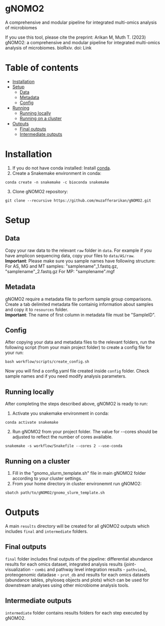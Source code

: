 # gNOMO2
A comprehensive and modular pipeline for integrated multi-omics analysis of microbiomes

If you use this tool, please cite the preprint:
Arikan M, Muth T. (2023) gNOMO2: a comprehensive and modular pipeline for integrated 
multi-omics analysis of microbiomes. bioRxiv. doi: Link

# Table of contents
- [Installation](#installation)
- [Setup](#setup)
    - [Data](#data)
    - [Metadata](#metadata)
    - [Config](#config)
- [Running](#running)
    - [Running locally](#running-locally)
    - [Running on a cluster](#running-on-a-cluster)
- [Outputs](#outputs)
    - [Final outputs](#final-outputs)
    - [Intermediate outputs](#intermediate-outputs)

# Installation
1. If you do not have conda installed: Install [conda](https://conda.io/projects/conda/en/latest/user-guide/install/index.html).
2. Create a Snakemake environment in conda:
```
conda create -n snakemake -c bioconda snakemake
```
3. Clone gNOMO2 repository:
```
git clone --recursive https://github.com/muzafferarikan/gNOMO2.git
```

# Setup
## Data
Copy your raw data to the relevant `raw` folder in `data`. For example if you have amplicon sequencing data, copy your files to `data/AS/raw`.  
**Important**: Please make sure you sample names have following structure: 
For AS, MG and MT samples: "samplename"_1.fastq.gz, "samplename"_2.fastq.gz
For MP: "samplename".mgf

## Metadata
gNOMO2 require a metadata file to perform sample group comparisons. Create a tab delimited metadata file containig information about samples and copy it to `resources` folder.  
**Important**: The name of first column in metadata file must be "SampleID".

## Config
After copying your data and metadata files to the relevant folders, run the following script (from your main project folder) to create a config file for your run: 
```
bash workflow/scripts/create_config.sh
```
Now you will find a config.yaml file created inside `config` folder. Check sample names and if you need modify analysis parameters.

## Running locally
After completing the steps described above, gNOMO2 is ready to run:
1. Activate you snakemake environment in conda:
```
conda activate snakemake
```
2. Run gNOMO2 from your project folder. The value for --cores should be adjusted to reflect the number of cores available. 
```
snakemake -s workflow/Snakefile --cores 2 --use-conda
```

## Running on a cluster
1. Fill in the "gnomo_slurm_template.sh" file in main gNOMO2 folder according to your cluster settings.
2. From your home directory in cluster environemnt run gNOMO2:
```
sbatch path/to/gNOMO2/gnomo_slurm_template.sh
```

# Outputs
A main `results` directory will be created for all gNOMO2 outputs which includes `final` and `intermediate` folders. 
## Final outputs
`final` folder includes final outputs of the pipeline: differential abundance results for each omics dataset, integrated analysis results (joint-visualization - `combi` and pathway level integration results - `pathview`), proteogenomic datadase - `prot_db` and results for each omics datasets (abundance tables, phyloseq objects and plots) which can be used for downstream analyses using other microbiome analysis tools. 

## Intermediate outputs
`intermediate` folder contains results folders for each step executed by gNOMO2. 
